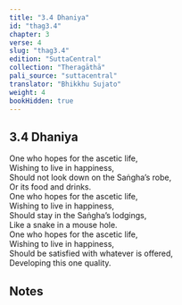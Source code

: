 ```yaml
---
title: "3.4 Dhaniya"
id: "thag3.4"
chapter: 3
verse: 4
slug: "thag3.4"
edition: "SuttaCentral"
collection: "Theragāthā"
pali_source: "suttacentral"
translator: "Bhikkhu Sujato"
weight: 4
bookHidden: true
---
```


## 3.4 Dhaniya  

One who hopes for the ascetic life,  
Wishing to live in happiness,  
Should not look down on the Saṅgha’s robe,  
Or its food and drinks.  
One who hopes for the ascetic life,  
Wishing to live in happiness,  
Should stay in the Saṅgha’s lodgings,  
Like a snake in a mouse hole.  
One who hopes for the ascetic life,  
Wishing to live in happiness,  
Should be satisfied with whatever is offered,  
Developing this one quality.

## Notes